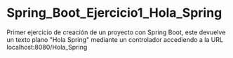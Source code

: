 # Spring_Boot_Ejercicio1_Hola_Spring
 Primer ejercicio de creación de un proyecto con Spring Boot, este devuelve un texto plano "Hola Spring" mediante un controlador accediendo a la URL localhost:8080/Hola_Spring

